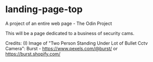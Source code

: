 # landing-page-top
A project of an entire web page - The Odin Project

This will be a page dedicated to a business of security cams.


Credits:
(I) Image of "Two Person Standing Under Lot of Bullet Cctv Camera": Burst - https://www.pexels.com/@burst/ or https://burst.shopify.com/

  
